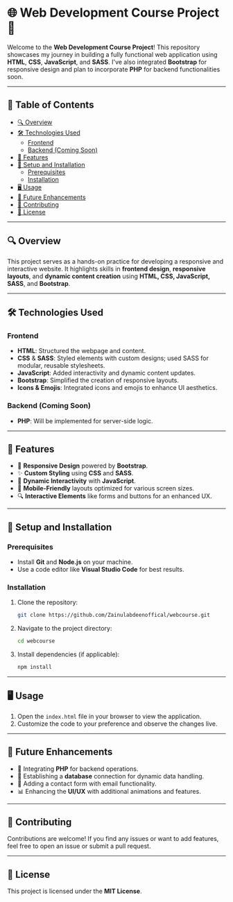 

# 🌐 Web Development Course Project 🚀

Welcome to the **Web Development Course Project**! This repository showcases my journey in building a fully functional web application using **HTML**, **CSS**, **JavaScript**, and **SASS**. I've also integrated **Bootstrap** for responsive design and plan to incorporate **PHP** for backend functionalities soon.

---

## 📜 Table of Contents
- [🔍 Overview](#-overview)
- [🛠️ Technologies Used](#%EF%B8%8F-technologies-used)
  - [Frontend](#frontend)
  - [Backend (Coming Soon)](#backend-coming-soon)
- [🌟 Features](#-features)
- [🚀 Setup and Installation](#-setup-and-installation)
  - [Prerequisites](#prerequisites)
  - [Installation](#installation)
- [🖥️ Usage](#%EF%B8%8F-usage)
- [🚧 Future Enhancements](#-future-enhancements)
- [🤝 Contributing](#-contributing)
- [📄 License](#-license)

---

## 🔍 Overview
This project serves as a hands-on practice for developing a responsive and interactive website. It highlights skills in **frontend design**, **responsive layouts**, and **dynamic content creation** using **HTML, CSS, JavaScript, SASS**, and **Bootstrap**.

---

## 🛠️ Technologies Used

### Frontend
- **HTML**: Structured the webpage and content.
- **CSS** & **SASS**: Styled elements with custom designs; used SASS for modular, reusable stylesheets.
- **JavaScript**: Added interactivity and dynamic content updates.
- **Bootstrap**: Simplified the creation of responsive layouts.
- **Icons & Emojis**: Integrated icons and emojis to enhance UI aesthetics.

### Backend (Coming Soon)
- **PHP**: Will be implemented for server-side logic.

---

## 🌟 Features
- 🌈 **Responsive Design** powered by **Bootstrap**.
- ✨ **Custom Styling** using **CSS** and **SASS**.
- 🎉 **Dynamic Interactivity** with **JavaScript**.
- 📱 **Mobile-Friendly** layouts optimized for various screen sizes.
- 🔍 **Interactive Elements** like forms and buttons for an enhanced UX.

---

## 🚀 Setup and Installation

### Prerequisites
- Install **Git** and **Node.js** on your machine.
- Use a code editor like **Visual Studio Code** for best results.

### Installation
1. Clone the repository:
   ```bash
   git clone https://github.com/Zainulabdeenoffical/webcourse.git
   ```
2. Navigate to the project directory:
   ```bash
   cd webcourse
   ```
3. Install dependencies (if applicable):
   ```bash
   npm install
   ```

---

## 🖥️ Usage
1. Open the `index.html` file in your browser to view the application.
2. Customize the code to your preference and observe the changes live.

---

## 🚧 Future Enhancements
- 🔧 Integrating **PHP** for backend operations.
- 💾 Establishing a **database** connection for dynamic data handling.
- 📧 Adding a contact form with email functionality.
- 📊 Enhancing the **UI/UX** with additional animations and features.

---

## 🤝 Contributing
Contributions are welcome! If you find any issues or want to add features, feel free to open an issue or submit a pull request.

---

## 📄 License
This project is licensed under the **MIT License**.



